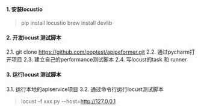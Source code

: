 
#### 1. 安装locustio
> pip install locustio
> brew install devlib
#### 2. 开发locust 测试脚本
2.1. git clone https://github.com/poptest/apipeformer.git
2.2. 通过pycharm打开项目
2.3. 建立自己的performance测试脚本
2.4. 写locust的task 和 runner
#### 3. 运行locust 测试脚本
3.1. 运行本地的apiservice项目
3.2. 通过命令行运行locust测试脚本
>locust -f xxx.py --host=http://127.0.0.1